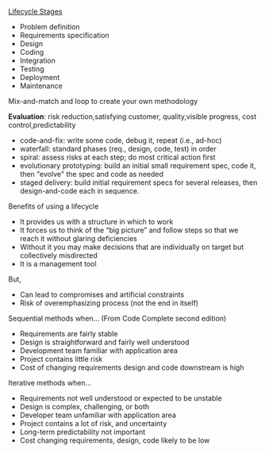 [Lifecycle Stages](http://courses.cs.washington.edu/courses/cse403/14sp/lectures/lecture02-lifecycle.pdf
)

* Problem definition
* Requirements specification
* Design
* Coding
* Integration
* Testing
* Deployment
* Maintenance

Mix-and-match and loop to create your own methodology

**Evaluation**: risk reduction,satisfying customer, quality,visible progress, cost control,predictability

* code-and-fix: write some code, debug it, repeat (i.e., ad-hoc)
* waterfall: standard phases (req., design, code, test) in order
* spiral: assess risks at each step; do most critical action first
* evolutionary prototyping: build an initial small requirement spec, code it, then "evolve" the spec and code as needed
* staged delivery: build initial requirement specs for several releases, then design-and-code each in sequence.

Benefits of using a lifecycle

* It provides us with a structure in which to work
* It forces us to think of the “big picture” and follow steps so that we reach it without glaring deficiencies
* Without it you may make decisions that are  individually on target but collectively  misdirected
* It is a management tool

But, 
* Can lead to compromises and artificial constraints
* Risk of overemphasizing process (not the end in itself)

Sequential methods when... (From Code Complete second edition)

* Requirements are fairly stable
* Design is straightforward and fairly well understood
* Development team familiar with application area
* Project contains little risk
* Cost of changing requirements design and code downstream is high

Iterative methods when...

* Requirements not well understood or expected to be unstable
* Design is complex, challenging, or both
* Developer team unfamiliar with application area
* Project contains a lot of risk, and uncertainty
* Long-term predictability not important
* Cost changing requirements, design, code likely to be low